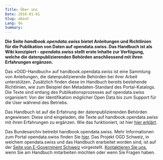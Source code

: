 ```yaml
---
Title: Über uns
Date: 2016-01-01
Slug: about
Lang: de
Summary:
---
```


**Die Seite *handbook.opendata.swiss* bietet Anleitungen und Richtlinien für die Publikation von Daten auf opendata.swiss. Das Handbuch ist als Wiki konzipiert - *opendata.swiss* stellt erste Inhalte zur Verfügung, welche die datenpublizierenden Behörden anschliessend mit ihren Erfahrungen ergänzen.**

Das «OGD-Handbuch» auf handbook.opendata.swiss ist eine Sammlung von Anleitungen, die datenpublizierende Behörden bei ihrer Arbeit unterstützen. Zusätzlich finden diese im Handbuch bereits bestehende Richtlinien, wie zum Beispiel den Metadaten-Standard des Portal-Katalogs. Die Texte sind entlang des Publikationsprozesses auf opendata.swiss organisiert: Von der Identifikation möglicher Open Data bis zum Support für die User während des Betriebs.

Das Handbuch ist auf die Erfahrung der datenpublizierenden Behörden angewiesen: Diese sind eingeladen, die Texte auf handbook.opendata.swiss mit ihren Erfahrungen zu ergänzen. Wie das funktioniert, ist hier
[hier erklärt](/de/pages/contribute).

Das Bundesarchiv betreibt handbook.opendata.swiss. Mehr Informationen zum Portal opendata.swiss finden Sie [hier](https://opendata.swiss/de/about/). Das Projekt OGD Schweiz, in welchem opendata.swiss und das Handbuch erarbeitet worden sind, ist auf der [Seite von E-Government Schweiz](https://www.egovernment.ch/de/umsetzung/e-government-schweiz-2008-2015/open-government-data-schweiz/) vorgestellt. [Kontaktieren Sie uns](mailto:opendata@bar.admin.ch), wenn Sie am Handbuch mitarbeiten möchten oder wenn Sie Fragen haben.
